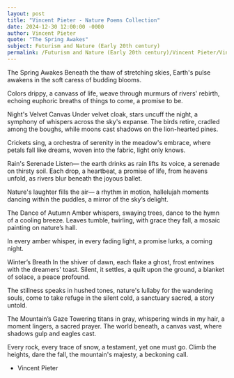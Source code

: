 ```yaml
---
layout: post
title: "Vincent Pieter - Nature Poems Collection"
date: 2024-12-30 12:00:00 -0000
author: Vincent Pieter
quote: "The Spring Awakes"
subject: Futurism and Nature (Early 20th century)
permalink: /Futurism and Nature (Early 20th century)/Vincent Pieter/Vincent Pieter - Nature Poems Collection
---
```


The Spring Awakes
Beneath the thaw
of stretching skies,
Earth's pulse awakens
in the soft caress
of budding blooms.

Colors drippy,
a canvass of life,
weave through murmurs
of rivers' rebirth,
echoing euphoric breaths
of things to come, 
a promise to be.


Night's Velvet Canvas
Under velvet cloak,
stars uncuff the night,
a symphony of whispers
across the sky's expanse.
The birds retire,
cradled among the boughs,
while moons cast shadows
on the lion-hearted pines.

Crickets sing,
a orchestra of serenity
in the meadow's embrace,
where petals fall like dreams,
woven into the fabric,
light only knows.


Rain's Serenade
Listen—
the earth drinks
as rain lifts its voice,
a serenade
on thirsty soil.
Each drop, a heartbeat,
a promise of life,
from heavens unfold,
as rivers blur
beneath the joyous ballet.

Nature's laughter
fills the air—
a rhythm in motion,
hallelujah moments dancing
within the puddles,
a mirror of the sky’s delight.


The Dance of Autumn
Amber whispers,
swaying trees,
dance to the hymn
of a cooling breeze.
Leaves tumble, twirling,
with grace they fall,
a mosaic painting
on nature’s hall.

In every amber whisper,
in every fading light,
a promise lurks,
a coming night.


Winter’s Breath
In the shiver of dawn,
each flake a ghost,
frost entwines
with the dreamers' toast.
Silent, it settles,
a quilt upon the ground,
a blanket of solace,
a peace profound.

The stillness speaks
in hushed tones,
nature's lullaby
for the wandering souls,
come to take refuge
in the silent cold, 
a sanctuary sacred,
a story untold.


The Mountain’s Gaze
Towering titans in gray,
whispering winds
in my hair,
a moment lingers,
a sacred prayer.
The world beneath,
a canvas vast,
where shadows gulp
and eagles cast.

Every rock,
every trace of snow,
a testament,
yet one must go.
Climb the heights,
dare the fall,
the mountain's majesty,
a beckoning call.

- Vincent Pieter
